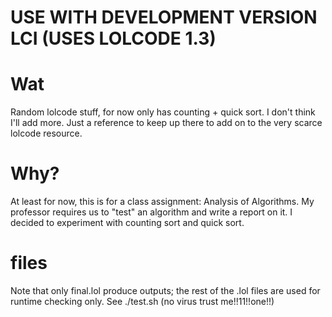 # USE WITH DEVELOPMENT VERSION LCI (USES LOLCODE 1.3)
# Wat
Random lolcode stuff, for now only has counting + quick sort. I don't think I'll add more. Just a reference to keep up there to add on to the very scarce lolcode resource.

# Why?
At least for now, this is for a class assignment:
Analysis of Algorithms. My professor requires us to "test" an algorithm and write a report on it.
I decided to experiment with counting sort and quick sort.

# files
Note that only final.lol produce outputs; the rest of the .lol files are used for runtime checking only. See ./test.sh (no virus trust me!!11!!one!!)
